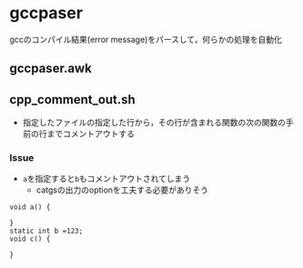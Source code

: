 # gccpaser

gccのコンパイル結果(error message)をパースして，何らかの処理を自動化

## gccpaser.awk

## cpp_comment_out.sh
* 指定したファイルの指定した行から，その行が含まれる関数の次の関数の手前の行までコメントアウトする

### Issue
* `a`を指定すると`b`もコメントアウトされてしまう
  * catgsの出力のoptionを工夫する必要がありそう
```
void a() {

}
static int b =123;
void c() {

}
```
